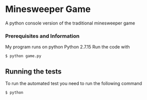 # Minesweeper Game

A python console version of the traditional minesweeper game


### Prerequisites and Information

My program runs on python Python 2.7.15
Run the code with

```
$ python game.py
```


## Running the tests

To run the automated test you need to run the following command

```
$ python 
```
